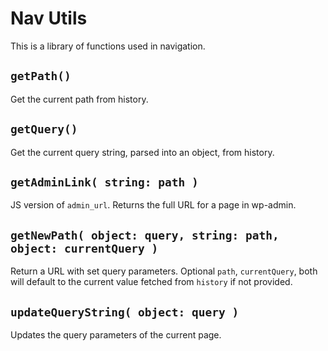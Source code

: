 Nav Utils
=========

This is a library of functions used in navigation.

## `getPath()`

Get the current path from history.

## `getQuery()`

Get the current query string, parsed into an object, from history.

## `getAdminLink( string: path )`

JS version of `admin_url`. Returns the full URL for a page in wp-admin.

## `getNewPath( object: query, string: path, object: currentQuery )`

Return a URL with set query parameters. Optional `path`, `currentQuery`, both will default to the current value fetched from `history` if not provided.

## `updateQueryString( object: query )`

Updates the query parameters of the current page.
